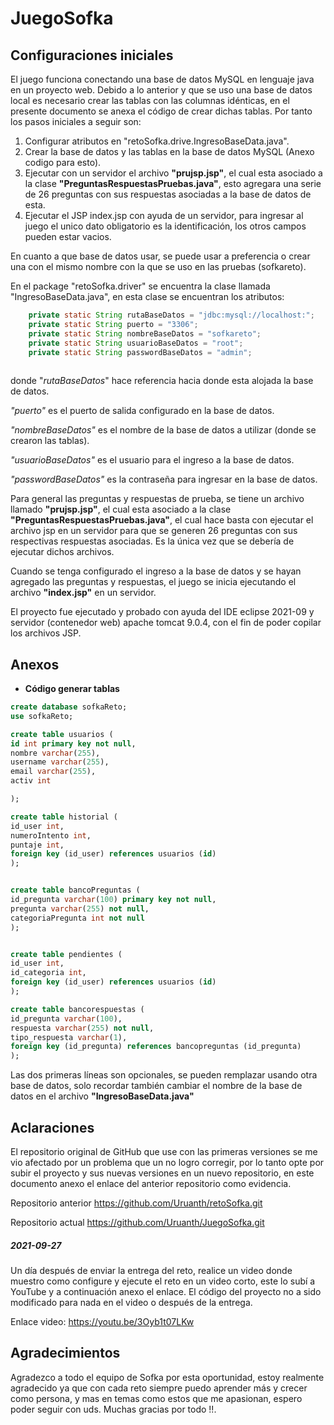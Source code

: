 # JuegoSofka

## Configuraciones iniciales 

El juego funciona conectando una base de datos MySQL en lenguaje java en un proyecto web. Debido a lo anterior y que se uso una base de datos local es necesario crear las tablas con las columnas idénticas, en el presente documento se anexa el código de crear dichas tablas.
Por tanto los pasos iniciales a seguir son:
1. Configurar atributos en "retoSofka.drive.IngresoBaseData.java".
2. Crear la base de datos y las tablas en la base de datos MySQL (Anexo codigo para esto).
3. Ejecutar con un servidor el archivo **"prujsp.jsp"**, el cual esta asociado a la clase **"PreguntasRespuestasPruebas.java"**, esto agregara una serie de 26 preguntas con sus respuestas asociadas a la base de datos de esta.
4. Ejecutar el JSP index.jsp con ayuda de un servidor, para ingresar al juego el unico dato obligatorio es la identificación, los otros campos pueden estar vacios.

En cuanto a que base de datos usar, se puede usar a preferencia o crear una con el mismo nombre con la que se uso en las pruebas (sofkareto).

 En el package "retoSofka.driver" se encuentra la clase llamada "IngresoBaseData.java", en esta clase se encuentran los atributos: 

~~~java
	private static String rutaBaseDatos = "jdbc:mysql://localhost:";
	private static String puerto = "3306";
	private static String nombreBaseDatos = "sofkareto";
	private static String usuarioBaseDatos = "root";
	private static String passwordBaseDatos = "admin";
	
~~~

donde "*rutaBaseDatos*" hace referencia hacia donde esta alojada la base de datos.

*"puerto"* es el puerto de salida configurado en la base de datos.

 *"nombreBaseDatos"* es el nombre de la base de datos a utilizar (donde se crearon las tablas).

*"usuarioBaseDatos"* es el usuario para el ingreso a la base de datos.

*"passwordBaseDatos"* es la contraseña para ingresar en la base de datos.



Para general las preguntas y respuestas de prueba, se tiene un archivo llamado **"prujsp.jsp"**, el cual esta asociado a la clase **"PreguntasRespuestasPruebas.java"**, el cual hace basta con ejecutar el archivo jsp en un servidor para que se generen 26 preguntas con sus respectivas respuestas asociadas. Es la única vez que se debería de ejecutar dichos archivos.

Cuando se tenga configurado el ingreso a la base de datos y se hayan agregado las preguntas y respuestas, el juego se inicia ejecutando el archivo **"index.jsp"** en un servidor.

El proyecto fue ejecutado y probado con ayuda del IDE eclipse 2021-09 y servidor (contenedor web) apache tomcat 9.0.4, con el fin de poder copilar los archivos JSP.

## Anexos

* **Código generar tablas**

~~~sql
create database sofkaReto;
use sofkaReto;

create table usuarios (
id int primary key not null,
nombre varchar(255),
username varchar(255),
email varchar(255),
activ int

);

create table historial (
id_user int,
numeroIntento int,
puntaje int,
foreign key (id_user) references usuarios (id)
);


create table bancoPreguntas (
id_pregunta varchar(100) primary key not null,
pregunta varchar(255) not null,
categoriaPregunta int not null
);


create table pendientes (
id_user int,
id_categoria int,
foreign key (id_user) references usuarios (id)
);

create table bancorespuestas (
id_pregunta varchar(100),
respuesta varchar(255) not null,
tipo_respuesta varchar(1),
foreign key (id_pregunta) references bancopreguntas (id_pregunta)
);
~~~

Las dos primeras líneas son opcionales, se pueden remplazar usando otra base de datos, solo recordar también cambiar el nombre de la base de datos en el archivo **"IngresoBaseData.java"** 

## Aclaraciones

El repositorio original de GitHub que use con las primeras versiones se me vio afectado por un problema que un no logro corregir, por lo tanto opte por subir el proyecto y sus nuevas versiones en un nuevo repositorio, en este documento anexo el enlace del anterior repositorio como evidencia.

Repositorio anterior https://github.com/Uruanth/retoSofka.git

Repositorio actual https://github.com/Uruanth/JuegoSofka.git

##### **2021-09-27**

Un día después de enviar la entrega del reto, realice un video donde muestro como configure y ejecute el reto en un video corto, este lo subí a YouTube y a continuación anexo el enlace. El código del proyecto no a sido modificado para nada en el video o después de la entrega.

Enlace video: https://youtu.be/3Oyb1t07LKw

## Agradecimientos

Agradezco a todo el equipo de Sofka por esta oportunidad, estoy realmente agradecido ya que con cada reto siempre puedo aprender más y crecer como persona, y mas en temas como estos que me apasionan, espero poder seguir con uds. Muchas gracias por todo !!.
